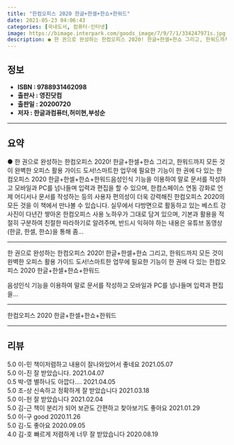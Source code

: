 ```yaml
---
title: "한컴오피스 2020 한글+한셀+한쇼+한워드"
date: 2021-05-23 04:06:43
categories: [국내도서, 컴퓨터-인터넷]
image: https://bimage.interpark.com/goods_image/7/9/7/1/334247971s.jpg
description: ● 한 권으로 완성하는 한컴오피스 2020! 한글+한셀+한쇼 그리고, 한워드까지 모든 것이 완벽한 오피스 활용 가이드 도서!스마트한 업무에 필요한 기능이 한 권에 다 있는 한컴오피스 2020 한글+한셀+한쇼+한워드음성인식 기능을 이용하여 말로 문서를 작성하고 모바일과 PC를 넘나들며
---
```


## **정보**

- **ISBN : 9788931462098**
- **출판사 : 영진닷컴**
- **출판일 : 20200720**
- **저자 : 한글과컴퓨터,허미현,부성순**

------



## **요약**

●  한 권으로 완성하는 한컴오피스 2020! 한글+한셀+한쇼 그리고, 한워드까지 모든 것이 완벽한 오피스 활용 가이드 도서!스마트한 업무에 필요한 기능이 한 권에 다 있는 한컴오피스 2020 한글+한셀+한쇼+한워드음성인식 기능을 이용하여 말로 문서를 작성하고 모바일과 PC를 넘나들며 입력과 편집을 할 수 있으며, 한컴스페이스 연동 강화로 언제 어디서나 문서를 작성하는 등의 사용자 편의성이 더욱 강력해진 한컴오피스 2020의 모든 것을 이 책에서 만나볼 수 있습니다. 실무에서 다방면으로 활동하고 있는 베스트 강사진이 다년간 쌓아온 한컴오피스 사용 노하우가 그대로 담겨 있으며, 기본과 활용을 적절히 구분하여 친절한 따라하기로 알려주며, 반드시 익혀야 하는 내용은 유튜브 동영상(한글, 한셀, 한쇼)을 통해 좀...

------

한 권으로 완성하는 한컴오피스 2020! 한글+한셀+한쇼 그리고, 한워드까지 모든 것이 완벽한 오피스 활용 가이드 도서!스마트한 업무에 필요한 기능이 한 권에 다 있는
한컴오피스 2020 한글+한셀+한쇼+한워드

음성인식 기능을 이용하여 말로 문서를 작성하고 모바일과 PC를 넘나들며 입력과 편집을... 

------


한컴오피스 2020 한글+한셀+한쇼+한워드 

------


## **리뷰** 

5.0 이-민 책이저렴하고 내용이 잘나와있어서 좋네요 2021.05.07 <br/>5.0 이-진 잘 받았습니다. 2021.04.07 <br/>0.5 박-영 별하나도 아깝다.... 2021.04.05 <br/>5.0 조-상 신속하고 정확하게 잘 받았습니다 2021.03.18 <br/>5.0 이-헌 잘 받았습니다  2021.02.04 <br/>5.0 김-근 책이 분리가 되어 보관도 간편하고 찾아보기도 좋아요 2021.01.29 <br/>5.0 이-구 good 2020.11.26 <br/>5.0 김-도 좋아요  2020.09.05 <br/>4.0 김-호 빠르게 저렴하게 너무 잘 받았습니다 2020.08.19 <br/>